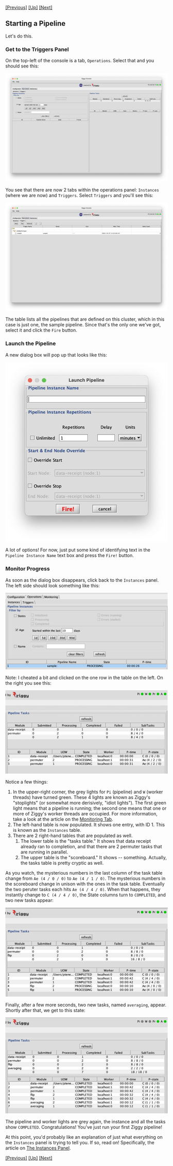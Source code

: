 <a href="ziggy-gui.md">[Previous]</a> <a href="ziggy-gui.md">[Up]</a> <a href="instances-panel.md">[Next]</a>

## Starting a Pipeline

Let's do this.

### Get to the Triggers Panel

On the top-left of the console is a tab, `Operations`. Select that and you should see this:

![](images/ops-panel.png)

You see that there are now 2 tabs within the operations panel: `Instances` (where we are now) and `Triggers`. Select `Triggers` and you'll see this:

![](images/triggers.png)

The table lists all the pipelines that are defined on this cluster, which in this case is just one, the sample pipeline. Since that's the only one we've got, select it and click the `Fire` button.

### Launch the Pipeline

A new dialog box will pop up that looks like this:

<img src="images/fire-trigger.png" style="width:15cm;"/>

A lot of options! For now, just put some kind of identifying text in the `Pipeline Instance Name` text box and press the `Fire!` button.

### Monitor Progress

As soon as the dialog box disappears, click back to the `Instances` panel. The left side should look something like this:

![](images/instances-running.png)

Note: I cheated a bit and clicked on the one row in the table on the left. On the right you see this:

![permuter-tasks](images/permuter-tasks.png)

Notice a few things:

1. In the upper-right corner, the grey lights for `Pi` (pipeline) and `W` (worker threads) have turned green. These 4 lights are known as Ziggy's "stoplights" (or somewhat more derisively, "idiot lights"). The first green light means that a pipeline is running; the second one means that one or more of Ziggy's worker threads are occupied. For more information, take a look at the article on the [Monitoring Tab](monitoring.md).
2. The left-hand table is now populated. It shows one entry, with ID 1. This is known as the `Instances` table.
3. There are 2 right-hand tables that are populated as well.
   1. The lower table is the "tasks table." It shows that data receipt already ran to completion, and that there are 2 permuter tasks that are running in parallel.
   2. The upper table is the "scoreboard." It shows -- something. Actually, the tasks table is pretty cryptic as well.

As you watch, the mysterious numbers in the last column of the task table change from `Ae (4 / 0 / 0)` to `Ae (4 / 1 / 0)`. The mysterious numbers in the scoreboard change in unison with the ones in the task table. Eventually the two peruter tasks each hits `Ae (4 / 4 / 0)`. When that happens, they instantly change to `C (4 / 4 / 0)`, the State columns turn to `COMPLETED`, and two new tasks appear:

![flip-tasks](images/flip-tasks.png)

Finally, after a few more seconds, two new tasks, named `averaging`, appear. Shortly after that, we get to this state:

![tasks-done](images/tasks-done.png)

The pipeline and worker lights are grey again, the instance and all the tasks show `COMPLETED`. Congratulations! You've just run your first Ziggy pipeline!

At this point, you'd probably like an explanation of just what everything on the `Instances` panel is trying to tell you. If so, read on! Specifically, the article on [The Instances Panel](instances-panel.md).

<a href="ziggy-gui.md">[Previous]</a> <a href="ziggy-gui.md">[Up]</a> <a href="instances-panel.md">[Next]</a>
